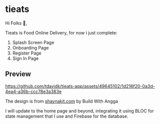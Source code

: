 # tieats

Hi Folks  🚀,

Tieats is Food Online Delivery, for now i just complete: 

1. Splash Screen Page
2. Onboarding Page
3. Register Page
4. Sign In Page

## Preview
https://github.com/tdavidk/tieats-app/assets/49645102/1d216f20-0a3d-4ea4-a36b-ccc78e3a383e


The design is from [shaynakit.com](http://shaynakit.com) by Build With Angga

I will update to the home page and beyond, integrating it using BLOC for state management that I use and Firebase for the database.
